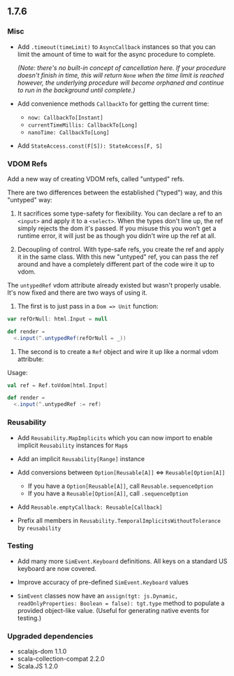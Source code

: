 ## 1.7.6

### Misc

* Add `.timeout(timeLimit)` to `AsyncCallback` instances so that you can limit the amount of time to wait for the async
  procedure to complete.

  *(Note: there's no built-in concept of cancellation here.
  If your procedure doesn't finish in time, this will return `None` when the time limit is reached however, the
  underlying procedure will become orphaned and continue to run in the background until complete.)*

* Add convenience methods `CallbackTo` for getting the current time:
  * `now: CallbackTo[Instant]`
  * `currentTimeMillis: CallbackTo[Long]`
  * `nanoTime: CallbackTo[Long]`

* Add `StateAccess.const(F[S]): StateAccess[F, S]`

### VDOM Refs

Add a new way of creating VDOM refs, called "untyped" refs.

There are two differences between the established ("typed") way, and this "untyped" way:

1. It sacrifices some type-safety for flexibility.
   You can declare a ref to an `<input>` and apply it to a `<select>`.
   When the types don't line up, the ref simply rejects the dom it's passed.
   If you misuse this you won't get a runtime error, it will just be as though you didn't wire up the ref at all.

2. Decoupling of control. With type-safe refs, you create the ref and apply it in the same class.
   With this new "untyped" ref, you can pass the ref around and have a completely different part of the code wire it
   up to vdom.

The `untypedRef` vdom attribute already existed but wasn't properly usable. It's now fixed and there are two ways of using it.

1. The first is to just pass in a `Dom => Unit` function:

  ```scala
  var refOrNull: html.Input = null

  def render =
    <.input(^.untypedRef(refOrNull = _))
  ```

1. The second is to create a `Ref` object and wire it up like a normal vdom attribute:

  Usage:

  ```scala
  val ref = Ref.toVdom[html.Input]

  def render =
    <.input(^.untypedRef := ref)
  ```

### Reusability

* Add `Reusability.MapImplicits` which you can now import to enable implicit `Reusability` instances for `Map`s

* Add an implicit `Reusability[Range]` instance

* Add conversions between `Option[Reusable[A]]` <=> `Reusable[Option[A]]`
  * If you have a `Option[Reusable[A]]`, call `Reusable.sequenceOption`
  * If you have a `Reusable[Option[A]]`, call `.sequenceOption`

* Add `Reusable.emptyCallback: Reusable[Callback]`

* Prefix all members in `Reusability.TemporalImplicitsWithoutTolerance` by `reusability`

### Testing

* Add many more `SimEvent.Keyboard` definitions. All keys on a standard US keyboard are now covered.

* Improve accuracy of pre-defined `SimEvent.Keyboard` values

* `SimEvent` classes now have an `assign(tgt: js.Dynamic, readOnlyProperties: Boolean = false): tgt.type` method to
  populate a provided object-like value. (Useful for generating native events for testing.)

### Upgraded dependencies

* scalajs-dom 1.1.0
* scala-collection-compat 2.2.0
* Scala.JS 1.2.0
